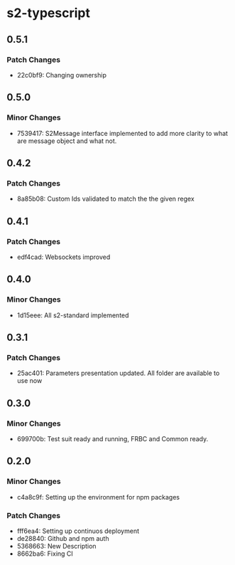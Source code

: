 # s2-typescript

## 0.5.1

### Patch Changes

- 22c0bf9: Changing ownership

## 0.5.0

### Minor Changes

- 7539417: S2Message interface implemented to add more clarity to what are message object and what not.

## 0.4.2

### Patch Changes

- 8a85b08: Custom Ids validated to match the the given regex

## 0.4.1

### Patch Changes

- edf4cad: Websockets improved

## 0.4.0

### Minor Changes

- 1d15eee: All s2-standard implemented

## 0.3.1

### Patch Changes

- 25ac401: Parameters presentation updated. All folder are available to use now

## 0.3.0

### Minor Changes

- 699700b: Test suit ready and running, FRBC and Common ready.

## 0.2.0

### Minor Changes

- c4a8c9f: Setting up the environment for npm packages

### Patch Changes

- fff6ea4: Setting up continuos deployment
- de28840: Github and npm auth
- 5368663: New Description
- 8662ba6: Fixing CI
